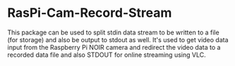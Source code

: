# RasPi-Cam-Record-Stream
This package can be used to split stdin data stream to be written to a file (for storage) and also be output to stdout as well. It's used to get video data input from the Raspberry Pi NOIR camera and redirect the video data to a recorded data file and also STDOUT for online streaming using VLC.
